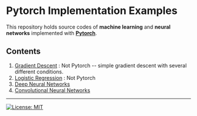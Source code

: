 # Pytorch Implementation Examples
This repository holds source codes of **machine learning** and **neural networks** implemented with **[Pytorch](https://pytorch.org/docs/stable/index.html)**.<br/>

## Contents
1. [Gradient Descent](https://github.com/imhgchoi/pytorch_implementations/tree/master/Gradient_Descent) : Not Pytorch -- simple gradient descent with several different conditions.
2. [Logistic Regression](https://github.com/imhgchoi/pytorch_implementations/tree/master/Logistic_Regression) : Not Pytorch
3. [Deep Neural Networks](https://github.com/imhgchoi/pytorch_implementations/tree/master/DNN)
4. [Convolutional Neural Networks](https://github.com/imhgchoi/pytorch_implementations/tree/master/CNN)

---
  
[![License: MIT](https://img.shields.io/badge/License-MIT-yellow.svg)](https://opensource.org/licenses/MIT)
